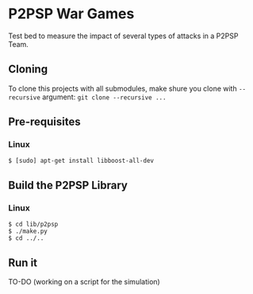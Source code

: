# P2PSP War Games

Test bed to measure the impact of several types of attacks in a P2PSP Team.

## Cloning
To clone this projects with all submodules, make shure you
clone with `--recursive` argument: `git clone --recursive ...`

## Pre-requisites
### Linux
```
$ [sudo] apt-get install libboost-all-dev
```

## Build the P2PSP Library
### Linux
```
$ cd lib/p2psp
$ ./make.py
$ cd ../..
```

## Run it

TO-DO (working on a script for the simulation)

